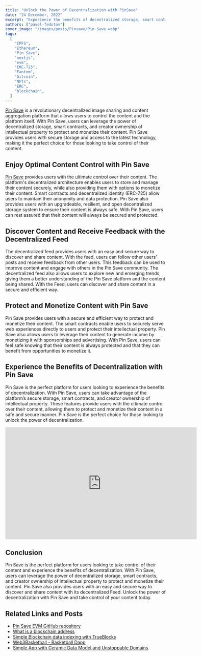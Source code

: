 ```yaml
---
title: "Unlock the Power of Decentralization with PinSave"
date: "24 December, 2022"
excerpt: "Experience the benefits of decentralized storage, smart contracts, and creator ownership of intellectual property to protect and monetize your content."
authors: ["pavel-fedotov"]
cover_image: "/images/posts/Pinsave/Pin Save.webp"
tags:
  [
    "IPFS",
    "Ethereum",
    "Pin Save",
    "nextjs",
    "evm",
    "ERC-725",
    "Fantom",
    "Gitcoin",
    "NFTs",
    "ERC",
    "blockchain",
  ]
---
```


[Pin Save](https://pinsave.app) is a revolutionary decentralized image sharing and content aggregation platform that allows users to control the content and the platform itself. With Pin Save, users can leverage the power of decentralized storage, smart contracts, and creator ownership of intellectual property to protect and monetize their content. Pin Save provides users with secure storage and access to the latest technology, making it the perfect choice for those looking to take control of their content.

## Enjoy Optimal Content Control with Pin Save

[Pin Save](https://pinsave.app) provides users with the ultimate control over their content. The platform's decentralized architecture enables users to store and manage their content securely, while also providing them with options to monetize their content. Smart contracts and decentralized identity (ERC-725) allow users to maintain their anonymity and data protection. Pin Save also provides users with an upgradeable, resilient, and open decentralized storage system to ensure their content is always safe. With Pin Save, users can rest assured that their content will always be secured and protected.

## Discover Content and Receive Feedback with the Decentralized Feed

The decentralized feed provides users with an easy and secure way to discover and share content. With the feed, users can follow other users’ posts and receive feedback from other users. This feedback can be used to improve content and engage with others in the Pin Save community. The decentralized feed also allows users to explore new and emerging trends, giving them a better understanding of the Pin Save platform and the content being shared. With the Feed, users can discover and share content in a secure and efficient way.

## Protect and Monetize Content with Pin Save

Pin Save provides users with a secure and efficient way to protect and monetize their content. The smart contracts enable users to securely serve web experiences directly to users and protect their intellectual property. Pin Save also allows users to leverage their content to generate income by monetizing it with sponsorships and advertising. With Pin Save, users can feel safe knowing that their content is always protected and that they can benefit from opportunities to monetize it.

## Experience the Benefits of Decentralization with Pin Save

Pin Save is the perfect platform for users looking to experience the benefits of decentralization. With Pin Save, users can take advantage of the platform’s secure storage, smart contracts, and creator ownership of intellectual property. These features provide users with the ultimate control over their content, allowing them to protect and monetize their content in a safe and secure manner. Pin Save is the perfect choice for those looking to unlock the power of decentralization.

<div className="flex justify-center">
    <iframe width="600" height="350" src="https://www.youtube.com/embed/PS5V446aarE?autoplay=1&mute=1" title="YouTube video player" frameBorder="0" allow="accelerometer; autoplay; clipboard-write; encrypted-media; gyroscope; picture-in-picture;fullscreen"></iframe>
</div>

## Conclusion

Pin Save is the perfect platform for users looking to take control of their content and experience the benefits of decentralization. With Pin Save, users can leverage the power of decentralized storage, smart contracts, and creator ownership of intellectual property to protect and monetize their content. Pin Save also provides users with an easy and secure way to discover and share content with its decentralized Feed. Unlock the power of decentralization with Pin Save and take control of your content today.

## Related Links and Posts

- [Pin Save EVM GitHub repository](https://github.com/dspytdao/PinSave-EVM)
- [What is a blockchain address](https://dspyt.com/what-is-blockchain-address)
- [Simple Blockchain data indexing with TrueBlocks](https://dspyt.com/blockchain-data-indexer-with-trueblocks)
- [Web3Basketball - Basketball Dapp](https://dspyt.com/Web3Basketball)
- [Simple App with Ceramic Data Model and Unstoppable Domains](https://dspyt.com/simple-app-with-ceramic-data-model-and-unstoppable-domains)
